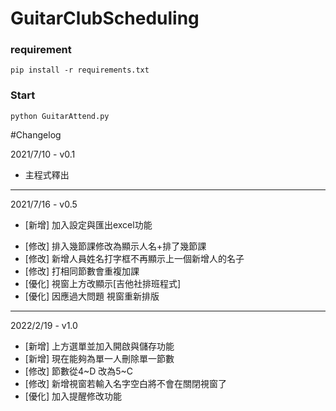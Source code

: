 # GuitarClubScheduling
### requirement
    pip install -r requirements.txt

### Start
    python GuitarAttend.py

#Changelog

2021/7/10 - v0.1 
- 主程式釋出
----------------------------
2021/7/16 - v0.5
+ [新增] 加入設定與匯出excel功能
- [修改] 排入幾節課修改為顯示人名+排了幾節課
- [修改] 新增人員姓名打字框不再顯示上一個新增人的名子
- [修改] 打相同節數會重複加課
- [優化] 視窗上方改顯示[吉他社排班程式] 
- [優化] 因應過大問題 視窗重新排版

----------------------------
2022/2/19 - v1.0
- [新增] 上方選單並加入開啟與儲存功能
- [新增] 現在能夠為單一人刪除單一節數
- [修改] 節數從4~D 改為5~C
- [修改] 新增視窗若輸入名字空白將不會在關閉視窗了
- [優化] 加入提醒修改功能
